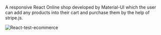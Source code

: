 A responsive React Online shop developed by Material-UI which the user can add any products into their cart and purchase them by the help of
stripe.js.

![React-test-ecommerce](https://github.com/MatinT-SA/React-ECommerce-Web-Test-Two/assets/85360666/6d58394d-b971-4f7a-a0c1-b380ac848aad)

